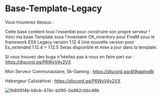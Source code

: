 # Base-Template-Legacy

Vous trouverez dessus :

Cette base contient tous l'essentiel pour construire son propre serveur !
Voici ma base Template sous l'inventaire OX_inventory pour FiveM sous le framework ESX Legacy version 1.12.4
Une nouvelle version pour Es_extended 1.12.4 > 1.12.5 Seras disponible et mise a jour dans la template.

Si vous trouvez des bugs n'hésitez pas à nous en faire part sur : https://discord.gg/P6WxV4y2VX

Mon Serveur Communautaire, Sk-Gaming : https://discord.gg/4t9qadvqBt




Hébergeur CalistaHost : https://discord.gg/P6WxV4y2VX


![fb80914b-b6cb-474c-b095-0e882cbbc48b](https://github.com/user-attachments/assets/dafa4679-fbfb-4fcb-b471-9ea27e4b7040)
